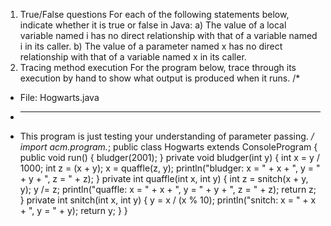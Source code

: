 1. True/False questions
For each of the following statements below, indicate whether it is true or false in Java:
a) The value of a local variable named i has no direct relationship with that of a
variable named i in its caller.
b) The value of a parameter named x has no direct relationship with that of a variable
named x in its caller.
2. Tracing method execution
For the program below, trace through its execution by hand to show what output is
produced when it runs.
/*
 * File: Hogwarts.java
 * -------------------
 * This program is just testing your understanding of parameter passing.
 */
import acm.program.*;
public class Hogwarts extends ConsoleProgram {
 public void run() {
 bludger(2001);
 }
 private void bludger(int y) {
 int x = y / 1000;
 int z = (x + y);
 x = quaffle(z, y);
 println("bludger: x = " + x + ", y = " + y + ", z = " + z);
 }
 private int quaffle(int x, int y) {
 int z = snitch(x + y, y);
 y /= z;
 println("quaffle: x = " + x + ", y = " + y + ", z = " + z);
 return z;
 }
 private int snitch(int x, int y) {
 y = x / (x % 10);
 println("snitch: x = " + x + ", y = " + y);
 return y;
 }
} 